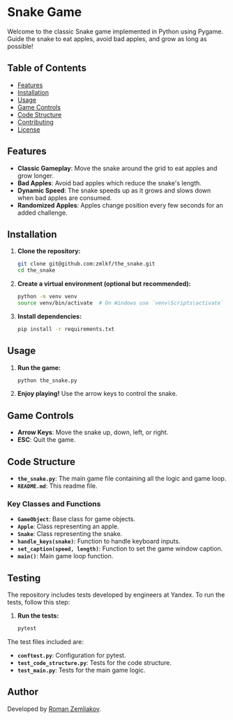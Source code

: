 # Snake Game

Welcome to the classic Snake game implemented in Python using Pygame. Guide the snake to eat apples, avoid bad apples, and grow as long as possible!

## Table of Contents

- [Features](#features)
- [Installation](#installation)
- [Usage](#usage)
- [Game Controls](#game-controls)
- [Code Structure](#code-structure)
- [Contributing](#contributing)
- [License](#license)

## Features

- **Classic Gameplay**: Move the snake around the grid to eat apples and grow longer.
- **Bad Apples**: Avoid bad apples which reduce the snake's length.
- **Dynamic Speed**: The snake speeds up as it grows and slows down when bad apples are consumed.
- **Randomized Apples**: Apples change position every few seconds for an added challenge.

## Installation

1. **Clone the repository:**
    ```sh
    git clone git@github.com:zmlkf/the_snake.git
    cd the_snake
    ```

2. **Create a virtual environment (optional but recommended):**
    ```sh
    python -m venv venv
    source venv/bin/activate  # On Windows use `venv\Scripts\activate`
    ```

3. **Install dependencies:**
    ```sh
    pip install -r requirements.txt
    ```

## Usage

1. **Run the game:**
    ```sh
    python the_snake.py
    ```

2. **Enjoy playing!** Use the arrow keys to control the snake.

## Game Controls

- **Arrow Keys**: Move the snake up, down, left, or right.
- **ESC**: Quit the game.

## Code Structure

- **`the_snake.py`**: The main game file containing all the logic and game loop.
- **`README.md`**: This readme file.

### Key Classes and Functions

- **`GameObject`**: Base class for game objects.
- **`Apple`**: Class representing an apple.
- **`Snake`**: Class representing the snake.
- **`handle_keys(snake)`**: Function to handle keyboard inputs.
- **`set_caption(speed, length)`**: Function to set the game window caption.
- **`main()`**: Main game loop function.

## Testing

The repository includes tests developed by engineers at Yandex. To run the tests, follow this step:

1. **Run the tests:**
    ```sh
    pytest
    ```

The test files included are:

- **`conftest.py`**: Configuration for pytest.
- **`test_code_structure.py`**: Tests for the code structure.
- **`test_main.py`**: Tests for the main game logic.

## Author

Developed by [Roman Zemliakov](https://github.com/zmlkf).